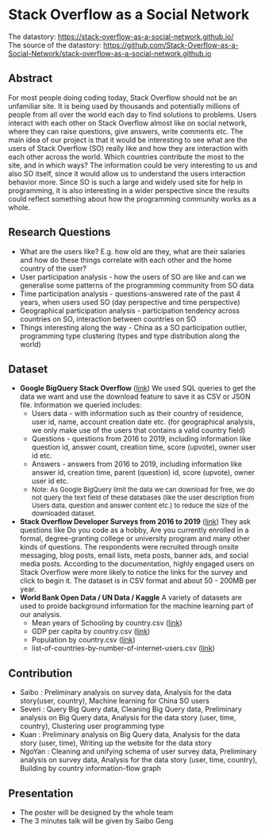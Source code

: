 # Stack Overflow as a Social Network

The datastory: https://stack-overflow-as-a-social-network.github.io/  
The source of the datastory: https://github.com/Stack-Overflow-as-a-Social-Network/stack-overflow-as-a-social-network.github.io

## Abstract
For most people doing coding today, Stack Overflow should not be an unfamiliar site. It is being used by thousands and potentially millions of people from all over the world each day to find solutions to problems. Users interact with each other on Stack Overflow almost like on social network, where they can raise questions, give answers, write comments etc. The main idea of our project is that it would be interesting to see what are the users of Stack Overflow (SO) really like and how they are interaction with each other across the world. Which countries contribute the most to the site, and in which ways? The information could be very interesting to us and also SO itself, since it would allow us to understand the users interaction behavior more. Since SO is such a large and widely used site for help in programming, it is also interesting in a wider perspective since the results could reflect something about how the programming community works as a whole. 

## Research Questions
* What are the users like? E.g. how old are they, what are their salaries and how do these things correlate with each other and the home country of the user?
* User participation analysis - how the users of SO are like and can we generalise some patterns of the programming community from SO data
* Time participation analysis - questions-answered rate of the past 4 years, when users used SO (day perspective and time perspective)
* Geographical participation analysis - participation tendency across countries on SO, interaction between countries on SO
* Things interesting along the way - China as a SO participation outlier, programming type clustering (types and type distribution along the world)

## Dataset
* **Google BigQuery Stack Overflow** (<a href='https://console.cloud.google.com/marketplace/details/stack-exchange/stack-overflow'>link</a>)
We used SQL queries to get the data we want and use the download feature to save it as CSV or JSON file. Information we queried includes: 
    * Users data - with information such as their country of residence, user id, name, account creation date etc. (for geographical analysis, we only make use of the users that contains a valid country field)
    * Questions - questions from 2016 to 2019, including information like question id, answer count, creation time, score (upvote), owner user id etc. 
    * Answers - answers from 2016 to 2019, including information like answer id, creation time, parent (question) id, score (upvote), owner user id etc.
    * <font size=2.5>Note: As Google BigQuery limit the data we can download for free, we do not query the text field of these databases (like the user description from Users data, question and answer content etc.) to reduce the size of the downloaded dataset.</font>
* **Stack Overflow Developer Surveys from 2016 to 2019**  (<a href='https://insights.stackoverflow.com/survey'>link</a>)
They ask questions like Do you code as a hobby, Are you currently enrolled in a formal, degree-granting college or university program and many other kinds of questions. The respondents were recruited through onsite messaging, blog posts, email lists, meta posts, banner ads, and social media posts. According to the documentation, highly engaged users on Stack Overflow were more likely to notice the links for the survey and click to begin it. The dataset is in CSV format and about 50 - 200MB per year.
* **World Bank Open Data / UN Data / Kaggle**
A variety of datasets are used to proide background information for the machine learning part of our analysis.
    * Mean years of Schooling by country.csv (<a href='http://data.uis.unesco.org/Index.aspx?queryid=242'>link</a>)
    * GDP per capita by country.csv (<a href='https://data.worldbank.org/indicator/NY.GDP.PCAP.CD?view=map'>link</a>)
    * Population by country.csv (<a href='https://data.worldbank.org/indicator/sp.pop.totl'>link</a>)
    * list-of-countries-by-number-of-internet-users.csv (<a href='https://www.kaggle.com/tanuprabhu/list-of-countries-by-number-of-internet-users'>link</a>)


## Contribution
* Saibo : 
    Preliminary analysis on survey data, Analysis for the data story(user, country), Machine learning for China SO users
* Severi : 
    Query Big Query data, Cleaning Big Query data,     Preliminary analysis on Big Query data, Analysis for the data story (user, time, country), Clustering user programming type
* Kuan  :
    Preliminary analysis on Big Query data, Analysis for the data story (user, time), Writing up the website for the data story
* NgoYan : 
    Cleaning and unifying schema of user survey data, Preliminary analysis on survey data, Analysis for the data story (user, time, country), Building by country information-flow graph

## Presentation

* The poster will be designed by the whole team
* The 3 minutes talk will be given by Saibo Geng
